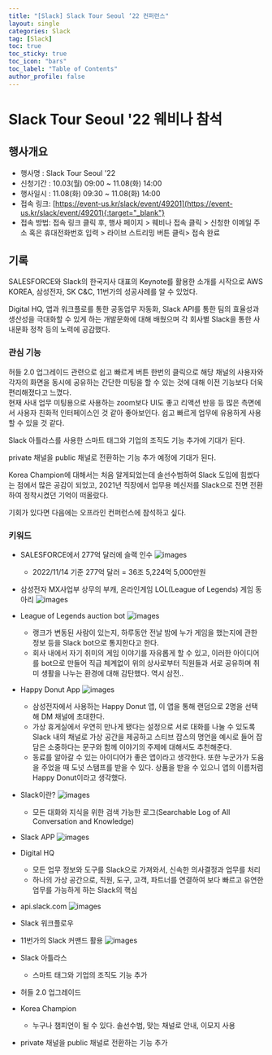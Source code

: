 ```yaml
---
title: "[Slack] Slack Tour Seoul ‘22 컨퍼런스"
layout: single
categories: Slack
tag: [Slack]
toc: true
toc_sticky: true
toc_icon: "bars"
toc_label: "Table of Contents"
author_profile: false
---
```


# Slack Tour Seoul '22 웨비나 참석

## 행사개요
- 행사명 : Slack Tour Seoul '22
- 신청기간 : 10.03(월) 09:00 ~ 11.08(화) 14:00 
- 행사일시 : 11.08(화) 09:30 ~ 11.08(화) 14:00
- 접속 링크: [https://event-us.kr/slack/event/49201](https://event-us.kr/slack/event/49201){:target="_blank"}
- 접속 방법: 접속 링크 클릭 후, 행사 페이지 > 웨비나 접속 클릭 > 신청한 이메일 주소 혹은 휴대전화번호 입력 > 라이브 스트리밍 버튼 클릭> 접속 완료

## 기록
SALESFORCE와 Slack의 한국지사 대표의 Keynote를 활용한 소개를 시작으로 AWS KOREA, 삼성전자, SK C&C, 11번가의 성공사례를 알 수 있었다.

Digital HQ, 앱과 워크플로를 통한 공동업무 자동화, Slack API를 통한 팀의 효율성과 생산성을 극대화할 수 있게 하는 개발문화에 대해 배웠으며 각 회사별 Slack을 통한 사내문화 정착 등의 노력에 공감했다.

### 관심 기능
허들 2.0 업그레이드 관련으로 쉽고 빠르게 버튼 한번의 클릭으로 해당 채널의 사용자와 각자의 화면을 동시에 공유하는 간단한 미팅을 할 수 있는 것에 대해 이전 기능보다 더욱 편리해졌다고 느꼈다.  
현재 사내 업무 미팅용으로 사용하는 zoom보다 UI도 좋고 리액션 반응 등 많은 측면에서 사용자 친화적 인터페이스인 것 같아 좋아보인다. 쉽고 빠르게 업무에 유용하게 사용할 수 있을 것 같다.

Slack 아틀라스를 사용한 스마트 태그와 기업의 조직도 기능 추가에 기대가 된다.

private 채널을 public 채널로 전환하는 기능 추가 예정에 기대가 된다.

Korea Champion에 대해서는 처음 알게되었는데 솔선수범하여 Slack 도입에 힘썼다는 점에서 많은 공감이 되었고, 2021년 직장에서 업무용 메신저를 Slack으로 전면 전환하여 정착시켰던 기억이 떠올랐다.

기회가 있다면 다음에는 오프라인 컨퍼런스에 참석하고 싶다.

### 키워드
- SALESFORCE에서 277억 달러에 슬랙 인수
![images](/images/2022-11-08-slack/slack1.png)
  - 2022/11/14 기준 277억 달러 = 36조 5,224억 5,000만원

- 삼성전자 MX사업부 상무의 부캐, 온라인게임 LOL(League of Legends) 게임 동아리
![images](/images/2022-11-08-slack/slack2.png)

- League of Legends auction bot
![images](/images/2022-11-08-slack/slack3.png)
  - 랭크가 변동된 사람이 있는지, 하루동안 전날 밤에 누가 게임을 했는지에 관한 정보 등을 Slack bot으로 통지한다고 한다.
  - 회사 내에서 자기 취미의 게임 이야기를 자유롭게 할 수 있고, 이러한 아이디어를 bot으로 만들어 직급 체계없이 위의 상사로부터 직원들과 서로 공유하며 취미 생활을 나누는 환경에 대해 감탄했다. 역시 삼전..

- Happy Donut App
![images](/images/2022-11-08-slack/slack8.png)
  - 삼성전자에서 사용하는 Happy Donut 앱, 이 앱을 통해 랜덤으로 2명을 선택해 DM 채널에 초대한다.
  - 가상 휴게실에서 우연히 만나게 됐다는 설정으로 서로 대화를 나눌 수 있도록 Slack 내의 채널로 가상 공간을 제공하고
스티브 잡스의 명언을 예시로 들어 잡담은 소중하다는 문구와 함께 이야기의 주제에 대해서도 추천해준다.
  - 동료를 알아갈 수 있는 아이디어가 좋은 앱이라고 생각한다. 또한 누군가가 도움을 주었을 때 도넛 스탬프를 받을 수 있다. 상품을 받을 수 있으니 앱의 이름처럼 Happy Donut이라고 생각했다.

- Slack이란?
![images](/images/2022-11-08-slack/slack4.png)
  - 모든 대화와 지식을 위한 검색 가능한 로그(Searchable Log of All Conversation and Knowledge)

- Slack APP
![images](/images/2022-11-08-slack/slack5.png)
- Digital HQ
  - 모든 업무 정보와 도구를 Slack으로 가져와서, 신속한 의사결정과 업무를 처리
  - 하나의 가상 공간으로, 직원, 도구, 고객, 파트너를 연결하여 보다 빠르고 유연한 업무를 가능하게 하는 Slack의 핵심

- api.slack.com
![images](/images/2022-11-08-slack/slack6.png)
- Slack 워크플로우

- 11번가의 Slack 커맨드 활용
![images](/images/2022-11-08-slack/slack7.png)

- Slack 아틀라스
  - 스마트 태그와 기업의 조직도 기능 추가
- 허들 2.0 업그레이드
- Korea Champion
  - 누구나 챔피언이 될 수 있다. 솔선수범, 맞는 채널로 안내, 이모지 사용
- private 채널을 public 채널로 전환하는 기능 추가